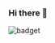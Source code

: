 ### Hi there 👋

![badget](https://img.shields.io/static/v1?label=%3CLABEL%3E&message=%3CMESSAGE%3E&color=%3CCOLOR%3E)